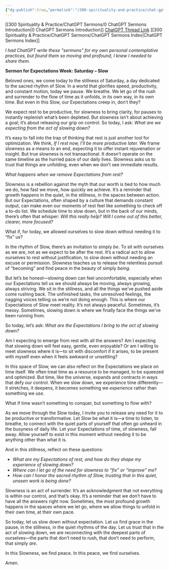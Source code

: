 ```yaml
---
{"dg-publish":true,"permalink":"/300-spirituality-and-practice/chat-gpt-sermons/2-expectations-week/expectations-and-slow/"}
---
```


[[300 Spirituality & Practice/ChatGPT Sermons/0 ChatGPT Sermons Introduction\|0 ChatGPT Sermons Introduction]]
[ChatGPT Thread Link](https://chatgpt.com/share/67145c06-d80c-8012-b9a8-d43e1e6f0dbc)
[[300 Spirituality & Practice/ChatGPT Sermons/ChatGPT Sermons Index\|ChatGPT Sermons Index]]

*I had ChatGPT write these "sermons" for my own personal contemplative practices, but found them so moving and profound, I knew I needed to share them.*

**Sermon for Expectations Week: Saturday – Slow**

Beloved ones, we come today to the stillness of Saturday, a day dedicated to the sacred rhythm of Slow. In a world that glorifies speed, productivity, and constant motion, today we pause. We breathe. We let go of the rush and surrender to the flow of time as it unfolds, in its own way, in its own time. But even in this Slow, our Expectations creep in, don’t they?

We expect rest to be productive, for slowness to bring clarity, for pauses to instantly replenish what’s been depleted. But slowness isn’t about achieving a goal; it’s about releasing our grip on control. So today, I ask: *What are we expecting from the act of slowing down?*

It’s easy to fall into the trap of thinking that rest is just another tool for optimization. We think, *If I rest now, I’ll be more productive later.* We frame slowness as a means to an end, expecting it to offer instant rejuvenation or insight. But true slowness is not transactional. It doesn’t operate on the same timeline as the hurried pace of our daily lives. Slowness asks us to trust that things are unfolding, even when we don’t see immediate results.

*What happens when we remove Expectations from rest?*

Slowness is a rebellion against the myth that our worth is tied to how much we do, how fast we move, how quickly we achieve. It’s a reminder that growth happens in the quiet, in the stillness, in the spaces between action. But our Expectations, often shaped by a culture that demands constant output, can make even our moments of rest feel like something to check off a to-do list. We schedule time to slow down, but in the back of our minds, there’s often that whisper: *Will this really help? Will I come out of this better, clearer, more focused?*

What if, for today, we allowed ourselves to slow down without needing it to “fix” us?

In the rhythm of Slow, there’s an invitation to simply *be*. To sit with ourselves as we are, not as we expect to be after the rest. It’s a radical act to allow ourselves to rest without justification, to slow down without needing an excuse or permission. Slowness teaches us to release the relentless pursuit of “becoming” and find peace in the beauty of simply *being*.

But let’s be honest—slowing down can feel uncomfortable, especially when our Expectations tell us we should always be moving, always growing, always striving. We sit in the stillness, and all the things we’ve pushed aside come rushing back. The unfinished tasks, the unresolved feelings, the nagging voices telling us we’re not doing enough. This is where our Expectations of Slow meet reality. It’s not always peaceful. Sometimes, it’s messy. Sometimes, slowing down is where we finally face the things we’ve been running from.

So today, let’s ask: *What are the Expectations I bring to the act of slowing down?*

Am I expecting to emerge from rest with all the answers? Am I expecting that slowing down will feel easy, gentle, even enjoyable? Or am I willing to meet slowness where it is—to sit with discomfort if it arises, to be present with myself even when it feels awkward or unsettling?

In this space of Slow, we can also reflect on the Expectations we place on time itself. We often treat time as a resource to be managed, to be squeezed and optimized. But time, like the universe, expands and contracts in ways that defy our control. When we slow down, we experience time differently—it stretches, it deepens, it becomes something we *experience* rather than something we *use*.

What if time wasn’t something to conquer, but something to flow with?

As we move through the Slow today, I invite you to release any need for it to be productive or transformative. Let Slow be what it is—a time to listen, to breathe, to connect with the quiet parts of yourself that often go unheard in the busyness of daily life. Let your Expectations of time, of slowness, fall away. Allow yourself to exist in this moment without needing it to be anything other than what it is.

And in this stillness, reflect on these questions:

- *What are my Expectations of rest, and how do they shape my experience of slowing down?*
- *Where can I let go of the need for slowness to “fix” or “improve” me?*
- *How can I honor the sacred rhythm of Slow, trusting that in this quiet, unseen work is being done?*

Slowness is an act of surrender. It’s an acknowledgment that not everything is within our control, and that’s okay. It’s a reminder that we don’t have to have all the answers right now. Sometimes, the most profound growth happens in the spaces where we let go, where we allow things to unfold in their own time, at their own pace.

So today, let us slow down without expectation. Let us find grace in the pause, in the stillness, in the quiet rhythms of the day. Let us trust that in the act of slowing down, we are reconnecting with the deepest parts of ourselves—the parts that don’t need to rush, that don’t need to perform, that simply *are*.

In this Slowness, we find peace. In this peace, we find ourselves.

Amen.